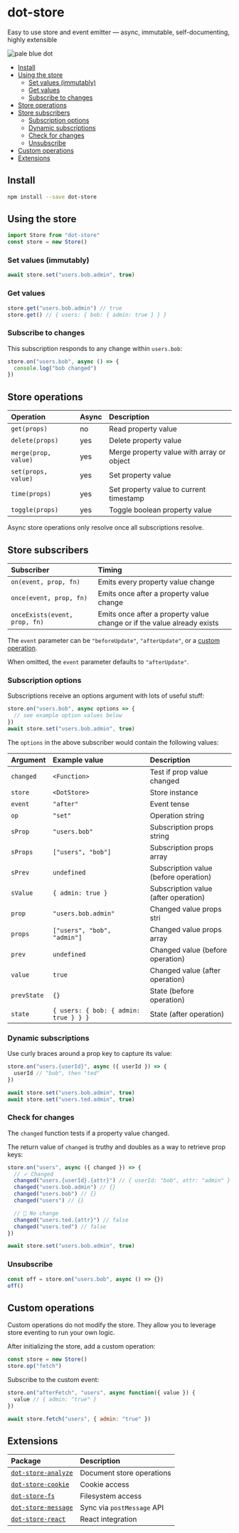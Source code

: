 # dot-store

Easy to use store and event emitter — async, immutable, self-documenting, highly extensible

![pale blue dot](https://qph.fs.quoracdn.net/main-qimg-347d2c178e6bf511ee5b91e8276c79fa)

<!-- START doctoc generated TOC please keep comment here to allow auto update -->
<!-- DON'T EDIT THIS SECTION, INSTEAD RE-RUN doctoc TO UPDATE -->

- [Install](#install)
- [Using the store](#using-the-store)
  - [Set values (immutably)](#set-values-immutably)
  - [Get values](#get-values)
  - [Subscribe to changes](#subscribe-to-changes)
- [Store operations](#store-operations)
- [Store subscribers](#store-subscribers)
  - [Subscription options](#subscription-options)
  - [Dynamic subscriptions](#dynamic-subscriptions)
  - [Check for changes](#check-for-changes)
  - [Unsubscribe](#unsubscribe)
- [Custom operations](#custom-operations)
- [Extensions](#extensions)

<!-- END doctoc generated TOC please keep comment here to allow auto update -->

## Install

```bash
npm install --save dot-store
```

## Using the store

```js
import Store from "dot-store"
const store = new Store()
```

### Set values (immutably)

```js
await store.set("users.bob.admin", true)
```

### Get values

```js
store.get("users.bob.admin") // true
store.get() // { users: { bob: { admin: true } } }
```

### Subscribe to changes

This subscription responds to any change within `users.bob`:

```js
store.on("users.bob", async () => {
  console.log("bob changed")
})
```

## Store operations

| Operation            | Async | Description                               |
| :------------------- | :---- | :---------------------------------------- |
| `get(props)`         | no    | Read property value                       |
| `delete(props)`      | yes   | Delete property value                     |
| `merge(prop, value)` | yes   | Merge property value with array or object |
| `set(props, value)`  | yes   | Set property value                        |
| `time(props)`        | yes   | Set property value to current timestamp   |
| `toggle(props)`      | yes   | Toggle boolean property value             |

Async store operations only resolve once all subscriptions resolve.

## Store subscribers

| Subscriber                    | Timing                                                                  |
| :---------------------------- | :---------------------------------------------------------------------- |
| `on(event, prop, fn)`         | Emits every property value change                                       |
| `once(event, prop, fn)`       | Emits once after a property value change                                |
| `onceExists(event, prop, fn)` | Emits once after a property value change or if the value already exists |

The `event` parameter can be `"beforeUpdate"`, `"afterUpdate"`, or a [custom operation](#custom-operations).

When omitted, the `event` parameter defaults to `"afterUpdate"`.

### Subscription options

Subscriptions receive an options argument with lots of useful stuff:

```js
store.on("users.bob", async options => {
  // see example option values below
})
await store.set("users.bob.admin", true)
```

The `options` in the above subscriber would contain the following values:

| Argument    | Example value                         | Description                           |
| :---------- | :------------------------------------ | :------------------------------------ |
| `changed`   | `<Function>`                          | Test if prop value changed            |
| `store`     | `<DotStore>`                          | Store instance                        |
| `event`     | `"after"`                             | Event tense                           |
| `op`        | `"set"`                               | Operation string                      |
| `sProp`     | `"users.bob"`                         | Subscription props string             |
| `sProps`    | `["users", "bob"]`                    | Subscription props array              |
| `sPrev`     | `undefined`                           | Subscription value (before operation) |
| `sValue`    | `{ admin: true }`                     | Subscription value (after operation)  |
| `prop`      | `"users.bob.admin"`                   | Changed value props stri              |
| `props`     | `["users", "bob", "admin"]`           | Changed value props array             |
| `prev`      | `undefined`                           | Changed value (before operation)      |
| `value`     | `true`                                | Changed value (after operation)       |
| `prevState` | `{}`                                  | State (before operation)              |
| `state`     | `{ users: { bob: { admin: true } } }` | State (after operation)               |

### Dynamic subscriptions

Use curly braces around a prop key to capture its value:

```js
store.on("users.{userId}", async ({ userId }) => {
  userId // "bob", then "ted"
})

await store.set("users.bob.admin", true)
await store.set("users.ted.admin", true)
```

### Check for changes

The `changed` function tests if a property value changed.

The return value of `changed` is truthy and doubles as a way to retrieve prop keys:

```js
store.on("users", async ({ changed }) => {
  // ✓ Changed
  changed("users.{userId}.{attr}") // { userId: "bob", attr: "admin" }
  changed("users.bob.admin") // {}
  changed("users.bob") // {}
  changed("users") // {}

  // ⃠ No change
  changed("users.ted.{attr}") // false
  changed("users.ted") // false
})

await store.set("users.bob.admin", true)
```

### Unsubscribe

```js
const off = store.on("users.bob", async () => {})
off()
```

## Custom operations

Custom operations do not modify the store. They allow you to leverage store eventing to run your own logic.

After initializing the store, add a custom operation:

```js
const store = new Store()
store.op("fetch")
```

Subscribe to the custom event:

```js
store.on("afterFetch", "users", async function({ value }) {
  value // { admin: "true" }
})

await store.fetch("users", { admin: "true" })
```

## Extensions

| Package                                                                                                 | Description                |
| :------------------------------------------------------------------------------------------------------ | :------------------------- |
| [`dot-store-analyze`](https://github.com/invrs/dot-store/tree/master/packages/dot-store-analyze#readme) | Document store operations  |
| [`dot-store-cookie`](https://github.com/invrs/dot-store/tree/master/packages/dot-store-cookie#readme)   | Cookie access              |
| [`dot-store-fs`](https://github.com/invrs/dot-store/tree/master/packages/dot-store-fs#readme)           | Filesystem access          |
| [`dot-store-message`](https://github.com/invrs/dot-store/tree/master/packages/dot-store-message#readme) | Sync via `postMessage` API |
| [`dot-store-react`](https://github.com/invrs/dot-store/tree/master/packages/dot-store-react#readme)     | React integration          |
